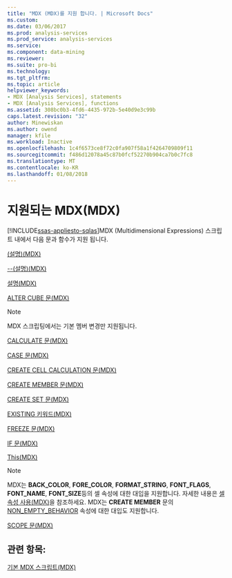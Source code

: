 ```yaml
---
title: "MDX (MDX)를 지원 합니다. | Microsoft Docs"
ms.custom: 
ms.date: 03/06/2017
ms.prod: analysis-services
ms.prod_service: analysis-services
ms.service: 
ms.component: data-mining
ms.reviewer: 
ms.suite: pro-bi
ms.technology: 
ms.tgt_pltfrm: 
ms.topic: article
helpviewer_keywords:
- MDX [Analysis Services], statements
- MDX [Analysis Services], functions
ms.assetid: 308bc0b3-4fd6-4435-972b-5e40d9e3c99b
caps.latest.revision: "32"
author: Minewiskan
ms.author: owend
manager: kfile
ms.workload: Inactive
ms.openlocfilehash: 1c4f6573ce8f72c0fa907f58a1f4264709809f11
ms.sourcegitcommit: f486d12078a45c87b0fcf52270b904ca7b0c7fc8
ms.translationtype: MT
ms.contentlocale: ko-KR
ms.lasthandoff: 01/08/2018
---
```

# <a name="supported-mdx-mdx"></a>지원되는 MDX(MDX)
[!INCLUDE[ssas-appliesto-sqlas](../../../includes/ssas-appliesto-sqlas.md)]MDX (Multidimensional Expressions) 스크립트 내에서 다음 문과 함수가 지원 됩니다.  
  
 [&#40;설명&#41;&#40;MDX&#41;](../../../mdx/comment-mdx-double-slash.md)  
  
 [--&#40;설명&#41;&#40;MDX&#41;](../../../mdx/comment-mdx-operator-reference.md)  
  
 [설명&#40;MDX&#41;](../../../mdx/comment-mdx.md)  
  
 [ALTER CUBE 문&#40;MDX&#41;](../../../mdx/mdx-data-definition-alter-cube.md)  
  
> [!NOTE]  
>  MDX 스크립팅에서는 기본 멤버 변경만 지원됩니다.  
  
 [CALCULATE 문&#40;MDX&#41;](../../../mdx/mdx-scripting-calculate.md)  
  
 [CASE 문&#40;MDX&#41;](../../../mdx/case-statement-mdx.md)  
  
 [CREATE CELL CALCULATION 문&#40;MDX&#41;](../../../mdx/mdx-data-definition-create-cell-calculation.md)  
  
 [CREATE MEMBER 문&#40;MDX&#41;](../../../mdx/mdx-data-definition-create-member.md)  
  
 [CREATE SET 문&#40;MDX&#41;](../../../mdx/mdx-data-definition-create-set.md)  
  
 [EXISTING 키워드&#40;MDX&#41;](../../../analysis-services/multidimensional-models/mdx/mdx-query-existing-keyword.md)  
  
 [FREEZE 문&#40;MDX&#41;](../../../mdx/mdx-scripting-freeze.md)  
  
 [IF 문&#40;MDX&#41;](../../../mdx/mdx-scripting-if.md)  
  
 [This&#40;MDX&#41;](../../../mdx/this-mdx.md)  
  
> [!NOTE]  
>  MDX는 **BACK_COLOR**, **FORE_COLOR**, **FORMAT_STRING**, **FONT_FLAGS**, **FONT_NAME**, **FONT_SIZE**등의 셀 속성에 대한 대입을 지원합니다. 자세한 내용은 [셀 속성 사용&#40;MDX&#41;](../../../analysis-services/multidimensional-models/mdx/mdx-cell-properties-using-cell-properties.md)을 참조하세요. MDX는 **CREATE MEMBER** 문의 [NON_EMPTY_BEHAVIOR](../../../mdx/mdx-data-definition-create-member.md) 속성에 대한 대입도 지원합니다.  
  
 [SCOPE 문&#40;MDX&#41;](../../../mdx/mdx-scripting-scope.md)  
  
## <a name="see-also"></a>관련 항목:  
 [기본 MDX 스크립트&#40;MDX&#41;](../../../analysis-services/multidimensional-models/mdx/the-basic-mdx-script-mdx.md)  
  
  
